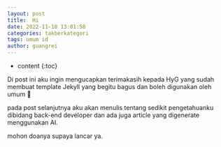 ```yaml
---
layout: post
title:  Hi
date: 2022-11-18 13:01:58
categories: takberkategori
tags: umum id
author: guangrei
---
```


* content
{:toc}

Di post ini aku ingin mengucapkan terimakasih kepada HyG yang sudah membuat template Jekyll yang begitu bagus dan boleh digunakan oleh umum 🙏

pada post selanjutnya aku akan menulis tentang sedikit pengetahuanku dibidang back-end developer dan ada juga article yang digenerate menggunakan AI.

mohon doanya supaya lancar ya.
